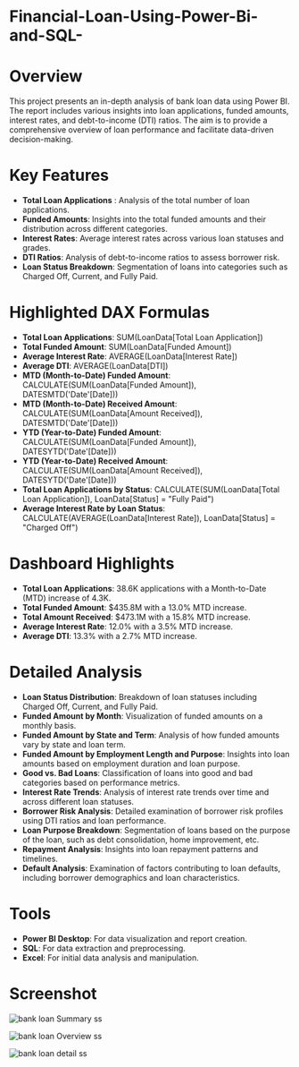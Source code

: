 # Financial-Loan-Using-Power-Bi-and-SQL-
# Overview
This project presents an in-depth analysis of bank loan data using Power BI. The report includes various insights into loan applications, funded amounts, interest rates, and debt-to-income (DTI) ratios. The aim is to provide a comprehensive overview of loan performance and facilitate data-driven decision-making.

# Key Features
* **Total Loan Applications**  : Analysis of the total number of loan applications.
* **Funded Amounts**: Insights into the total funded amounts and their distribution across different categories.
* **Interest Rates**: Average interest rates across various loan statuses and grades.
* **DTI Ratios**: Analysis of debt-to-income ratios to assess borrower risk.
* **Loan Status Breakdown**: Segmentation of loans into categories such as Charged Off, Current, and Fully Paid.

# Highlighted DAX Formulas
* **Total Loan Applications**: SUM(LoanData[Total Loan Application])
* **Total Funded Amount**: SUM(LoanData[Funded Amount])
* **Average Interest Rate**: AVERAGE(LoanData[Interest Rate])
* **Average DTI**: AVERAGE(LoanData[DTI])
* **MTD (Month-to-Date) Funded Amount**: CALCULATE(SUM(LoanData[Funded Amount]), DATESMTD('Date'[Date]))
* **MTD (Month-to-Date) Received Amount**: CALCULATE(SUM(LoanData[Amount Received]), DATESMTD('Date'[Date]))
* **YTD (Year-to-Date) Funded Amount**: CALCULATE(SUM(LoanData[Funded Amount]), DATESYTD('Date'[Date]))
* **YTD (Year-to-Date) Received Amount**: CALCULATE(SUM(LoanData[Amount Received]), DATESYTD('Date'[Date]))
* **Total Loan Applications by Status**: CALCULATE(SUM(LoanData[Total Loan Application]), LoanData[Status] = "Fully Paid")
* **Average Interest Rate by Loan Status**: CALCULATE(AVERAGE(LoanData[Interest Rate]), LoanData[Status] = "Charged Off")

# Dashboard Highlights
* **Total Loan Applications**: 38.6K applications with a Month-to-Date (MTD) increase of 4.3K.
* **Total Funded Amount**: $435.8M with a 13.0% MTD increase.
* **Total Amount Received**: $473.1M with a 15.8% MTD increase.
* **Average Interest Rate**: 12.0% with a 3.5% MTD increase.
* **Average DTI**: 13.3% with a 2.7% MTD increase.

# Detailed Analysis
* **Loan Status Distribution**: Breakdown of loan statuses including Charged Off, Current, and Fully Paid.
* **Funded Amount by Month**: Visualization of funded amounts on a monthly basis.
* **Funded Amount by State and Term**: Analysis of how funded amounts vary by state and loan term.
* **Funded Amount by Employment Length and Purpose**: Insights into loan amounts based on employment duration and loan purpose.
* **Good vs. Bad Loans**: Classification of loans into good and bad categories based on performance metrics.
* **Interest Rate Trends**: Analysis of interest rate trends over time and across different loan statuses.
* **Borrower Risk Analysis**: Detailed examination of borrower risk profiles using DTI ratios and loan performance.
* **Loan Purpose Breakdown**: Segmentation of loans based on the purpose of the loan, such as debt consolidation, home improvement, etc.
* **Repayment Analysis**: Insights into loan repayment patterns and timelines.
* **Default Analysis**: Examination of factors contributing to loan defaults, including borrower demographics and loan characteristics.

# Tools
* **Power BI Desktop**: For data visualization and report creation.
* **SQL**: For data extraction and preprocessing.
* **Excel**: For initial data analysis and manipulation.
  
# Screenshot
![bank loan Summary ss](https://github.com/user-attachments/assets/71c40990-230a-4d8d-97a7-6b84a79a9105)


![bank loan Overview ss](https://github.com/user-attachments/assets/bb461120-93a2-44d5-8bcf-c2e8a5b94765)


![bank loan detail ss](https://github.com/user-attachments/assets/e9d01b83-44f7-4be7-8d1b-1d57e9652556)



